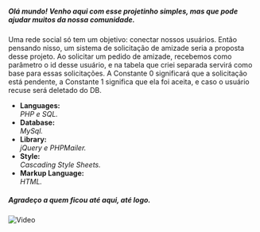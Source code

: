 <h5>Olá mundo! Venho aqui com esse projetinho simples, mas que pode ajudar muitos da nossa comunidade.</h5>
<p>Uma rede social só tem um objetivo: conectar nossos usuários. Então pensando nisso, um sistema de solicitação de amizade seria a proposta desse projeto. Ao solicitar um pedido de amizade, recebemos como parâmetro o id desse usuário, e na tabela que criei separada servirá como base para essas solicitações. A Constante 0 significará que a solicitação está pendente, a Constante 1 significa que ela foi aceita, e caso o usuário recuse será deletado do DB.</p>



<ul>
<li>
  <strong>Languages: <br /></strong>
  <i>PHP e SQL.</i>
 </li>

<li>
  <strong>Database: </br /></strong>
  <i>MySql.</i>
</li>

<li>
  <strong>Library: <br /></strong>
  <i>jQuery e PHPMailer.</i>
</li>

<li>
  <strong>Style: <br /></strong>
  <i>Cascading Style Sheets.</i>
</li>

<li>
  <strong>Markup Language: <br /></strong>
  <i>HTML.</i>
</li>
</ul>

<h5>Agradeço a quem ficou até aqui, até logo.</h5>


![Video](https://user-images.githubusercontent.com/89032013/140664809-3774d267-7bc2-4df5-9c50-dfbcc76dca55.gif)
